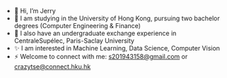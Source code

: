 - 👋 Hi, I’m Jerry
- 👀 I am studying in the University of Hong Kong, pursuing two bachelor degrees (Computer Engineering & Finance)
- 👀 I also have an undergraduate exchange experience in CentraleSupélec, Paris-Saclay University
- ✨ I am interested in Machine Learning, Data Science, Computer Vision
- ⚡ Welcome to connect with me: s201943158@gmail.com or crazytse@connect.hku.hk

